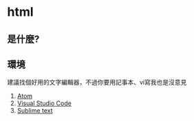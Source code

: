 # html

## 是什麼?


## 環境
建議找個好用的文字編輯器，不過你要用記事本、vi寫我也是沒意見

1. [Atom](https://atom.io/)
2. [Visual Studio Code](https://code.visualstudio.com/)
3. [Sublime text](https://www.sublimetext.com/)

##
